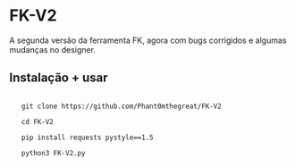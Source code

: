 # FK-V2
A segunda versão da ferramenta FK, agora com bugs corrigidos e algumas mudanças no designer.
## Instalação + usar

```
   
   git clone https://github.com/Phant0mthegreat/FK-V2
   
   cd FK-V2

   pip install requests pystyle==1.5
   
   python3 FK-V2.py
```
